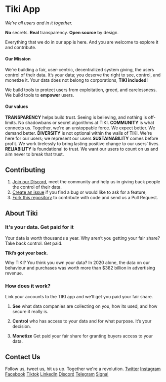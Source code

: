 # Tiki App

*We’re all users and in it together.*

**No** secrets.  **Real** transparency. **Open source** by design.

Everything that we do in our app is here. And you are welcome to explore it and contribute.

#### Our Mission
We’re building a fair, user-centric, decentralized system giving, the users control of their data. It’s your data; you deserve the right to see, control, and monetize it. Your data does not belong to corporations, **TIKI included**! 

We build tools to protect users from exploitation, greed, and carelessness. We build tools to **empower** users.

#### Our values
**TRANSPARENCY** helps build trust. Seeing is believing, and nothing is off-limits. No shadowbans or secret algorithms at TIKI.
**COMMUNITY** is what connects us. Together, we're an unstoppable force. We expect better. We demand better.
**DIVERSITY** is not optional within the walls of TIKI. We're here for our users; we represent our users
**SUSTAINABILITY** comes before profit. We work tirelessly to bring lasting positive change to our users' lives.
**RELIABILITY** is foundational to trust. We want our users to count on us and aim never to break that trust.
## Contributing

1. [Join our Discord](https://discord.com/invite/evjYQq48Be
), meet the community and help us in giving back people the control of their data.
2. [Create an issue](https://github.com/tiki/app/issues/new/choose) if you find a bug or would like to ask for a feature,
3. [Fork this repository](https://github.com/tiki/app/fork) to contribute with code and send us a Pull Request.

## About Tiki
### It's **your** data. Get **paid** for it

Your data is worth thousands a year. Why aren’t you getting your fair share? Take back control. Get paid.

**Tiki’s got your back.**

Why TIKI?
You think you own your data?
In 2020 alone, the data on our behaviour and purchases was worth more than $382 billion in advertising revenue.

### How does it work?

Link your accounts to the TIKI app and we'll get you paid your fair share.


1. **See** what data companies are collecting on you, how its used, and how secure it really is.

2. **Control** who has access to your data and for what purpose. It’s your decision.

3. **Monetize** Get paid your fair share for granting buyers access to your data.

## Contact Us
Follow us, tweet us, hit us up. Together we're a revolution.
[Twitter](https://twitter.com/my_tiki_)
[Instagram](https://www.instagram.com/my.tiki/)
[Facebook](https://www.facebook.com/mytikiapp)
[Tiktok](https://www.tiktok.com/@my.tiki?)
[LinkedIn](https://www.linkedin.com/company/mytiki/)
[Discord](https://discord.com/invite/evjYQq48Be)
[Telegram](https://t.me/mytikiapp)
[Signal](https://signal.group/#CjQKIA66Eq2VHecpcCd-cu-dziozMRSH3EuQdcZJNyMOYNi5EhC0coWtjWzKQ1dDKEjMqhkP)